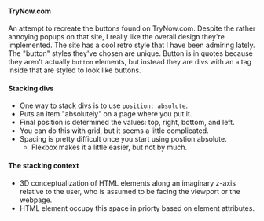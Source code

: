 #### TryNow.com
An attempt to recreate the buttons found on TryNow.com. Despite the rather annoying popups on that site, I really like the overall design they're implemented. The site has a cool retro style that I have been admiring lately. The "button" styles they've chosen are unique. Button is in quotes because they aren't actually `button` elements, but instead they are divs with an `a` tag inside that are styled to look like buttons. 

#### Stacking divs
* One way to stack divs is to use `position: absolute`.
* Puts an item "absolutely" on a page where you put it.
* Final position is determined the values: top, right, bottom, and left.
* You can do this with grid, but it seems a little complicated.
* Spacing is pretty difficult once you start using postion absolute.
  * Flexbox makes it a little easier, but not by much.

#### The stacking context
* 3D conceptualization of HTML elements along an imaginary z-axis relative to the user, who is assumed to be facing the viewport or the webpage.
* HTML element occupy this space in priorty based on element attributes.